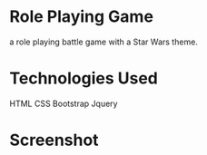 # Role Playing Game 

a role playing battle game with a Star Wars theme.

# Technologies Used 

HTML
CSS
Bootstrap
Jquery

# Screenshot


